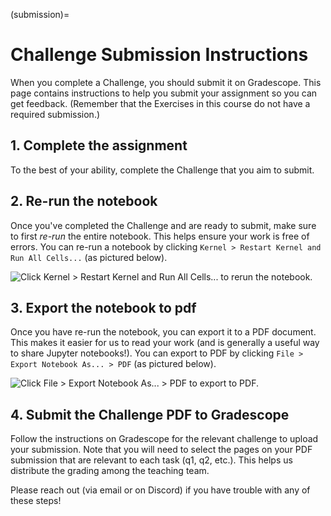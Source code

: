 (submission)=
# Challenge Submission Instructions

When you complete a Challenge, you should submit it on Gradescope. This page contains instructions to help you submit your assignment so you can get feedback. (Remember that the Exercises in this course do not have a required submission.)

## 1. Complete the assignment

To the best of your ability, complete the Challenge that you aim to submit.

## 2. Re-run the notebook

Once you've completed the Challenge and are ready to submit, make sure to first *re-run* the entire notebook. This helps ensure your work is free of errors. You can re-run a notebook by clicking `Kernel > Restart Kernel and Run All Cells...` (as pictured below).

![Click `Kernel > Restart Kernel and Run All Cells...` to rerun the notebook.](./images/submission-rerun.png)

## 3. Export the notebook to pdf

Once you have re-run the notebook, you can export it to a PDF document. This makes it easier for us to read your work (and is generally a useful way to share Jupyter notebooks!). You can export to PDF by clicking `File > Export Notebook As... > PDF` (as pictured below).

![Click `File > Export Notebook As... > PDF` to export to PDF.](./images/submission-export-pdf.png)

## 4. Submit the Challenge PDF to Gradescope

Follow the instructions on Gradescope for the relevant challenge to upload your submission. Note that you will need to select the pages on your PDF submission that are relevant to each task (q1, q2, etc.). This helps us distribute the grading among the teaching team.

Please reach out (via email or on Discord) if you have trouble with any of these steps!
